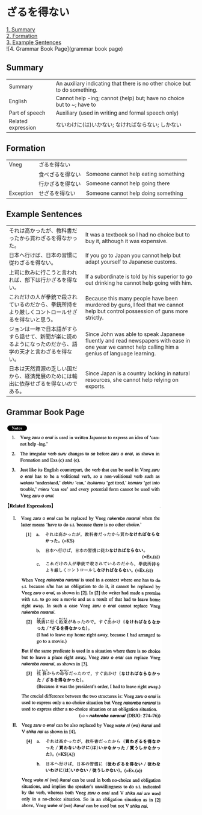 # ざるを得ない

[1. Summary](#summary)<br>
[2. Formation](#formation)<br>
[3. Example Sentences](#example-sentences)<br>
![4. Grammar Book Page](grammar book page)<br>


## Summary

<table><tr>   <td>Summary</td>   <td>An auxiliary indicating that there is no other choice but to do something.</td></tr><tr>   <td>English</td>   <td>Cannot help -ing; cannot (help) but; have no choice but to ~; have to</td></tr><tr>   <td>Part of speech</td>   <td>Auxiliary (used in writing and formal speech only)</td></tr><tr>   <td>Related expression</td>   <td>ないわけに(は)いかない; なければならない; しかない</td></tr></table>

## Formation

<table class="table"><tbody><tr class="tr head"><td class="td"><span class="bold">Vneg</span></td><td class="td"><span class="concept">ざるを得ない</span></td><td class="td"></td></tr><tr class="tr"><td class="td"></td><td class="td"><span>食べ</span><span class="concept">ざるを得ない</span></td><td class="td"><span>Someone cannot help eating something</span></td></tr><tr class="tr"><td class="td"></td><td class="td"><span>行か</span><span class="concept">ざるを得ない</span></td><td class="td"><span>Someone cannot help going there</span></td></tr><tr class="tr head"><td class="td"><span class="bold">Exception</span></td><td class="td"><span class="concept">せざるを得ない</span></td><td class="td"><span>Someone cannot help doing something</span></td></tr></tbody></table>

## Example Sentences

<table><tr>   <td>それは高かったが、教科書だったから買わざるを得なかった。</td>   <td>It was a textbook so I had no choice but to buy it, although it was expensive.</td></tr><tr>   <td>日本へ行けば、日本の習慣に従わざるを得ない。</td>   <td>If you go to Japan you cannot help but adapt yourself to Japanese customs.</td></tr><tr>   <td>上司に飲みに行こうと言われれば、部下は行かざるを得ない。</td>   <td>If a subordinate is told by his superior to go out drinking he cannot help going with him.</td></tr><tr>   <td>これだけの人が拳銃で殺されているのだから、拳銃所持をより厳しくコントロールせざるを得ないと思う。</td>   <td>Because this many people have been murdered by guns, I feel that we cannot help but control possession of guns more strictly.</td></tr><tr>   <td>ジョンは一年で日本語がすらすら話せて、新聞が楽に読めるようになったのだから、語学の天才と言わざるを得ない。</td>   <td>Since John was able to speak Japanese fluently and read newspapers with ease in one year we cannot help calling him a genius of language learning.</td></tr><tr>   <td>日本は天然資源の乏しい国だから、経済発展のためには輸出に依存せざるを得ないのである。</td>   <td>Since Japan is a country lacking in natural resources, she cannot help relying on exports.</td></tr></table>

## Grammar Book Page

![](../img/Intermediateざるを得ない.png)

